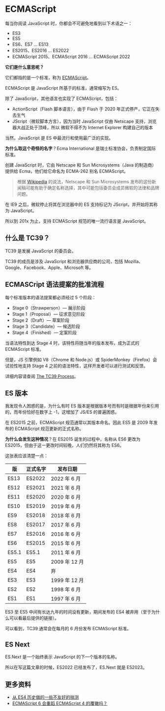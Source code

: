 # ECMAScript

每当你阅读 JavaScript 时，你都会不可避免地看到以下术语之一：

- ES3
- ES5
- ES6、ES7 ... ES13
- ES2015、ES2016 ... ES2022
- ECMAScript 2015、ECMAScript 2016 ... ECMAScript 2022

**它们是什么意思呢？**

它们都指的是一个标准，称为 [ECMAScript](https://www.ecma-international.org/)。

ECMAScript 是 JavaScript 所基于的标准，通常缩写为 ES。

除了 JavaScript，其他语言也实现了 ECMAScript，包括：

- ActionScript（Flash 脚本语言），由于 Flash 于 2020 年正式停产，它正在失去生气
- JScript（微软脚本方言），因为当时 JavaScript 仅由 Netscape 支持，浏览器大战正处于顶峰，所以 微软不得不为 Internet Explorer 构建自己的版本

当然，JavaScript 是 ES 中最流行和使用最广泛的实现。

**为什么取这个奇怪的名字**？Ecma International 是瑞士标准协会，负责制定国际标准。

创建 JavaScript 时，它由 Netscape 和 Sun Microsystems（Java 的制造商）提供给 Ecma，他们给它命名为 ECMA-262 别名 ECMAScript。

> 根据 [Wikipedia](https://en.wikipedia.org/wiki/ECMAScript) 的说法，Netscape 和 Sun Microsystems 发布的这份新闻稿可能有助于确定名称选择，其中可能包括委员会成员微软的法律和品牌问题。

在 IE9 之后，微软停止将其在浏览器中的 ES 支持标记为 JScript，并开始将其称为 JavaScript。

所以到 201x 为止，支持 ECMAScript 规范的唯一流行语言是 JavaScript。

## 什么是 TC39？

TC39 是发展 JavaScript 的委员会。

TC39 的成员是涉及 JavaScript 和浏览器供应商的公司，包括 Mozilla、Google、Facebook、Apple、Microsoft 等。

## ECMASCript 语法提案的批准流程

每个标准版本的语法提案都必须经过 5 个阶段：

- Stage 0（Strawperson）— 展示阶段
- Stage 1（Proposal）— 征求意见阶段
- Stage 2（Draft）— 草案阶段
- Stage 3（Candidate）— 候选阶段
- Stage 4（Finished）— 定案阶段

当语法特性到达 Stage 4 时，该特性将随当年的版本发布，成为正式的 ECMAScript 标准。

但是，JS 引擎例如 V8（Chrome 和 Node.js）或 SpiderMonkey（Firefox）会试验性地支持 Stage 4 之前的语法特性，这样开发者可以进行测试和反馈。

详细内容请查阅 [The TC39 Process](https://tc39.es/process-document/)。

## ES 版本

我发现令人困惑的是，为什么有时 ES 版本是根据版本号而有时是根据年份来引用的，而年份恰好在数字上 -1，这增加了 JS/ES 的普遍困惑。

在 ES2015 之前，ECMAScript 规范通常以其版本命名。因此 ES5 是 2009 年发布的 ECMAScript 规范更新的正式名称。

**为什么会发生这种情况**？在 ES2015 诞生的过程中，名称从 ES6 更改为 ES2015，但由于这一更改时间较晚，人们仍然将其称为 ES6。

这张表应该清楚一点：

| 版    | 正式名字 | 发布日期      |
| ----- | -------- | ------------- |
| ES13  | ES2022   | 2022 年 6 月  |
| ES12  | ES2021   | 2021 年 6 月  |
| ES11  | ES2020   | 2020 年 6 月  |
| ES10  | ES2019   | 2019 年 6 月  |
| ES9   | ES2018   | 2018 年 6 月  |
| ES8   | ES2017   | 2017 年 6 月  |
| ES7   | ES2016   | 2016 年 6 月  |
| ES6   | ES2015   | 2015 年 6 月  |
| ES5.1 | ES5.1    | 2011 年 6 月  |
| ES5   | ES5      | 2009 年 12 月 |
| ES4   | ES4      | 弃            |
| ES3   | ES3      | 1999 年 12 月 |
| ES2   | ES2      | 1998 年 6 月  |
| ES1   | ES1      | 1997 年 6 月  |

ES3 至 ES5 中间有长达九年的时间没有更新，期间发布的 ES4 被弃用（至于为什么可以看最后提供的链接）。

可以看到，TC39 通常会在每月的 6 月份发布 ECMAScript 标准。

## ES Next

ES.Next 是一个始终表示 JavaScript 的下一个版本的名称。

所以在写这篇文章的时候，ES2022 已经发布了，ES.Next 就是 ES2023。

## 更多资料

- [从 ES4 历史做的一些不友好的揣测](https://segmentfault.com/a/1190000008550491)
- [ECMAScript 6 会重蹈 ECMAScript 4 的覆辙吗？](https://www.zhihu.com/question/24715618/answer/34813745)
